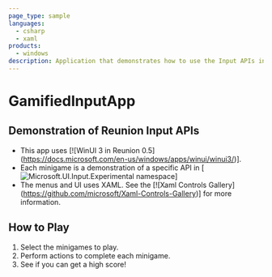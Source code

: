 ```yaml
---
page_type: sample
languages:
  - csharp
  - xaml
products:
  - windows
description: Application that demonstrates how to use the Input APIs in Reunion 0.5 in a game format.
---
```


# GamifiedInputApp

## Demonstration of Reunion Input APIs
- This app uses [![WinUI 3 in Reunion 0.5] (https://docs.microsoft.com/en-us/windows/apps/winui/winui3/)].
- Each minigame is a demonstration of a specific API in [![Microsoft.UI.Input.Experimental namespace](https://docs.microsoft.com/en-us/windows/winui/api/microsoft.ui.input.experimental?view=winui-3.0-preview)]
- The menus and UI uses XAML. See the [![Xaml Controls Gallery] (https://github.com/microsoft/Xaml-Controls-Gallery)] for more information.

## How to Play
1. Select the minigames to play.
2. Perform actions to complete each minigame.
3. See if you can get a high score!